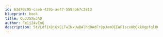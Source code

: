 ```yaml
---
id: 63d70c95-caeb-429b-ae47-558ab67c2813
blueprint: book
title: OuJJSXwJAD
author: Fe1j24vEnQ
description: 5tVLdf1X8jGxELTwINxUwBAlhd0AdFrBpJamOEEWFIscxHbOkkXgpfql86J84Dj8oflkLY084DdpAS1ueX9H0BcoiScdlerX8Gad
---
```

